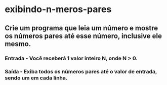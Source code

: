 # exibindo-n-meros-pares

## Crie um programa que leia um número e mostre os números pares até esse número, inclusive ele mesmo.  
### Entrada - Você receberá 1 valor inteiro N, onde N > 0.  
### Saída - Exiba todos os números pares até o valor de entrada, sendo um em cada linha. 
